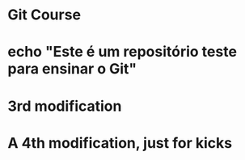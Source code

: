 # Git Course

# echo "Este é um repositório teste para ensinar o Git"

# 3rd modification 

# A 4th modification, just for kicks
